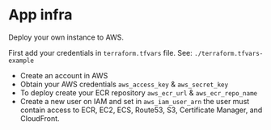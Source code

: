 # App infra

Deploy your own instance to AWS.

First add your credentials in `terraform.tfvars` file.
See: `./terraform.tfvars-example`

- Create an account in AWS
- Obtain your AWS credentials `aws_access_key` & `aws_secret_key`
- To deploy create your ECR repository `aws_ecr_url` & `aws_ecr_repo_name`
- Create a new user on IAM and set in `aws_iam_user_arn` the user must contain
  access to ECR, EC2, ECS, Route53, S3, Certificate Manager, and CloudFront.

